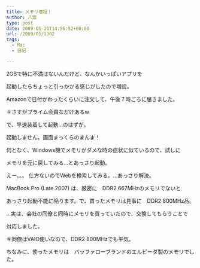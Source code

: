 ```yaml
---
title: メモリ増設！
author: 八雲
type: post
date: 2009-05-21T14:56:52+00:00
url: /2009/05/1302
tags:
  - Mac
  - 日記

---
```

2GBで特に不満はないんだけど、なんかいっぱいアプリを
  
起動したらちょっと引っかかる感じがしたので増設。

Amazonで日付かわったくらいに注文して、午後７時ごろに届きました。
  
＃さすがプライム会員なだけあるw

で、早速装着して起動…のはずが。
  
起動しません。画面まっくらのまんま！

何となく、Windows機でメモリがダメな時の症状に似ているので、試しに
  
メモリを元に戻してみる…とあっさり起動。

えー。。。 仕方ないのでWebを検索してみる。…あっさり解決。
  
MacBook Pro (Late 2007) は、厳密に　DDR2 667MHzのメモリでないと
  
あっさり起動不能に陥ります。で、買ったメモリは見事に　DDR2 800MHz品。

…実は、会社の同僚と同時にメモリを買っていたので、交換してもらうことで
  
対応しました。
  
＃同僚はVAIO使いなので、DDR2 800MHzでも平気。

ちなみに、使ったメモリは　バッファローブランドのエルピーダ製のメモリでした。
